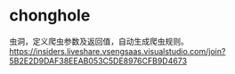 # chonghole
虫洞，定义爬虫参数及返回值，自动生成爬虫规则。
https://insiders.liveshare.vsengsaas.visualstudio.com/join?5B2E2D9DAF38EEAB053C5DE8976CFB9D4673
